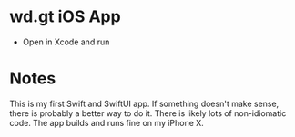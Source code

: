 # wd.gt iOS App

- Open in Xcode and run

# Notes

This is my first Swift and SwiftUI app. If something doesn't make sense, there is probably a better way to do it. There is likely lots of non-idiomatic code. The app builds and runs fine on my iPhone X.


